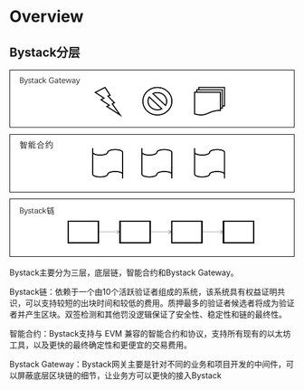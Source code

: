 # Overview

## Bystack分层

![](../img/02/overview.png)

Bystack主要分为三层，底层链，智能合约和Bystack Gateway。

Bystack链：依赖于一个由10个活跃验证者组成的系统，该系统具有权益证明共识，可以支持较短的出块时间和较低的费用。质押最多的验证者候选者将成为验证者并产生区块。双签检测和其他罚没逻辑保证了安全性、稳定性和链的最终性。

智能合约：Bystack支持与 EVM 兼容的智能合约和协议，支持所有现有的以太坊工具，以及更快的最终确定性和更便宜的交易费用。

Bystack Gateway：Bystack网关主要是针对不同的业务和项目开发的中间件，可以屏蔽底层区块链的细节，让业务方可以更快的接入Bystack

